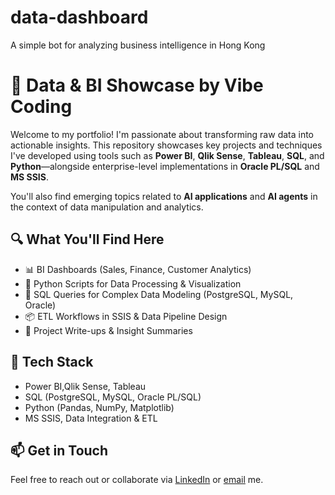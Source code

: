 # data-dashboard
A simple bot for analyzing business intelligence in Hong Kong

# 🧠 Data & BI Showcase by Vibe Coding

Welcome to my portfolio! I'm passionate about transforming raw data into actionable insights. This repository showcases key projects and techniques I've developed using tools such as **Power BI**, **Qlik Sense**, **Tableau**, **SQL**, and **Python**—alongside enterprise-level implementations in **Oracle PL/SQL** and **MS SSIS**. 

You'll also find emerging topics related to **AI applications** and **AI agents** in the context of data manipulation and analytics.


## 🔍 What You'll Find Here
- 📊 BI Dashboards (Sales, Finance, Customer Analytics)
- 🐍 Python Scripts for Data Processing & Visualization
- 🧮 SQL Queries for Complex Data Modeling (PostgreSQL, MySQL, Oracle)
- 📦 ETL Workflows in SSIS & Data Pipeline Design
- 📁 Project Write-ups & Insight Summaries

## 🚀 Tech Stack
- Power BI,Qlik Sense, Tableau
- SQL (PostgreSQL, MySQL, Oracle PL/SQL)
- Python (Pandas, NumPy, Matplotlib)
- MS SSIS, Data Integration & ETL

## 📫 Get in Touch
Feel free to reach out or collaborate via [LinkedIn](https://www.linkedin.com/in/vick-lam-data-bi/) or [email](mailto:vic1608@gmail.com) me. 

